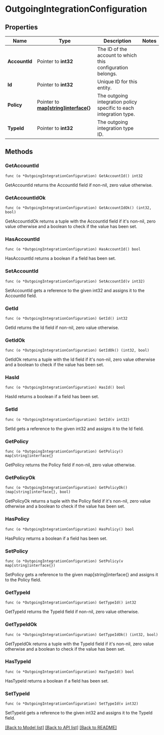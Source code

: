 # OutgoingIntegrationConfiguration

## Properties

Name | Type | Description | Notes
------------ | ------------- | ------------- | -------------
**AccountId** | Pointer to **int32** | The ID of the account to which this configuration belongs. | 
**Id** | Pointer to **int32** | Unique ID for this entity. | 
**Policy** | Pointer to [**map[string]interface{}**](.md) | The outgoing integration policy specific to each integration type. | 
**TypeId** | Pointer to **int32** | The outgoing integration type ID. | 

## Methods

### GetAccountId

`func (o *OutgoingIntegrationConfiguration) GetAccountId() int32`

GetAccountId returns the AccountId field if non-nil, zero value otherwise.

### GetAccountIdOk

`func (o *OutgoingIntegrationConfiguration) GetAccountIdOk() (int32, bool)`

GetAccountIdOk returns a tuple with the AccountId field if it's non-nil, zero value otherwise
and a boolean to check if the value has been set.

### HasAccountId

`func (o *OutgoingIntegrationConfiguration) HasAccountId() bool`

HasAccountId returns a boolean if a field has been set.

### SetAccountId

`func (o *OutgoingIntegrationConfiguration) SetAccountId(v int32)`

SetAccountId gets a reference to the given int32 and assigns it to the AccountId field.

### GetId

`func (o *OutgoingIntegrationConfiguration) GetId() int32`

GetId returns the Id field if non-nil, zero value otherwise.

### GetIdOk

`func (o *OutgoingIntegrationConfiguration) GetIdOk() (int32, bool)`

GetIdOk returns a tuple with the Id field if it's non-nil, zero value otherwise
and a boolean to check if the value has been set.

### HasId

`func (o *OutgoingIntegrationConfiguration) HasId() bool`

HasId returns a boolean if a field has been set.

### SetId

`func (o *OutgoingIntegrationConfiguration) SetId(v int32)`

SetId gets a reference to the given int32 and assigns it to the Id field.

### GetPolicy

`func (o *OutgoingIntegrationConfiguration) GetPolicy() map[string]interface{}`

GetPolicy returns the Policy field if non-nil, zero value otherwise.

### GetPolicyOk

`func (o *OutgoingIntegrationConfiguration) GetPolicyOk() (map[string]interface{}, bool)`

GetPolicyOk returns a tuple with the Policy field if it's non-nil, zero value otherwise
and a boolean to check if the value has been set.

### HasPolicy

`func (o *OutgoingIntegrationConfiguration) HasPolicy() bool`

HasPolicy returns a boolean if a field has been set.

### SetPolicy

`func (o *OutgoingIntegrationConfiguration) SetPolicy(v map[string]interface{})`

SetPolicy gets a reference to the given map[string]interface{} and assigns it to the Policy field.

### GetTypeId

`func (o *OutgoingIntegrationConfiguration) GetTypeId() int32`

GetTypeId returns the TypeId field if non-nil, zero value otherwise.

### GetTypeIdOk

`func (o *OutgoingIntegrationConfiguration) GetTypeIdOk() (int32, bool)`

GetTypeIdOk returns a tuple with the TypeId field if it's non-nil, zero value otherwise
and a boolean to check if the value has been set.

### HasTypeId

`func (o *OutgoingIntegrationConfiguration) HasTypeId() bool`

HasTypeId returns a boolean if a field has been set.

### SetTypeId

`func (o *OutgoingIntegrationConfiguration) SetTypeId(v int32)`

SetTypeId gets a reference to the given int32 and assigns it to the TypeId field.


[[Back to Model list]](../README.md#documentation-for-models) [[Back to API list]](../README.md#documentation-for-api-endpoints) [[Back to README]](../README.md)


